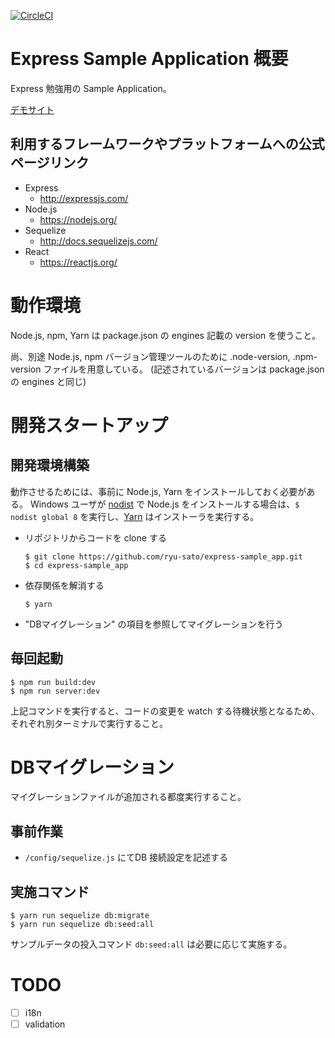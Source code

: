 [![CircleCI](https://circleci.com/gh/ryu-sato/express-sample_app/tree/master.svg?style=shield)](https://circleci.com/gh/ryu-sato/express-sample_app/tree/master)

# Express Sample Application 概要

Express 勉強用の Sample Application。

[デモサイト](https://ryu-sato-express-sample-app.herokuapp.com/)

## 利用するフレームワークやプラットフォームへの公式ページリンク

- Express
    - http://expressjs.com/
- Node.js
    - https://nodejs.org/
- Sequelize
    - http://docs.sequelizejs.com/
- React
    - https://reactjs.org/

# 動作環境

Node.js, npm, Yarn は package.json の engines 記載の version を使うこと。

尚、別途 Node.js, npm バージョン管理ツールのために .node-version, .npm-version ファイルを用意している。
(記述されているバージョンは package.json の engines と同じ)

# 開発スタートアップ

## 開発環境構築

動作させるためには、事前に Node.js, Yarn をインストールしておく必要がある。
Windows ユーザが [nodist](https://github.com/marcelklehr/nodist) で Node.js をインストールする場合は、`$ nodist global 8` を実行し、[Yarn](https://yarnpkg.com/lang/ja/docs/install/) はインストーラを実行する。

* リポジトリからコードを clone する
    ```shell
    $ git clone https://github.com/ryu-sato/express-sample_app.git
    $ cd express-sample_app
    ```
* 依存関係を解消する
    ```shell
    $ yarn
    ```
* "DBマイグレーション" の項目を参照してマイグレーションを行う

## 毎回起動

```
$ npm run build:dev
$ npm run server:dev
```

上記コマンドを実行すると、コードの変更を watch する待機状態となるため、それぞれ別ターミナルで実行すること。

# DBマイグレーション

マイグレーションファイルが追加される都度実行すること。

## 事前作業

- `/config/sequelize.js` にてDB 接続設定を記述する

## 実施コマンド

```
$ yarn run sequelize db:migrate
$ yarn run sequelize db:seed:all
```

サンプルデータの投入コマンド `db:seed:all` は必要に応じて実施する。

# TODO

- [ ] i18n
- [ ] validation
